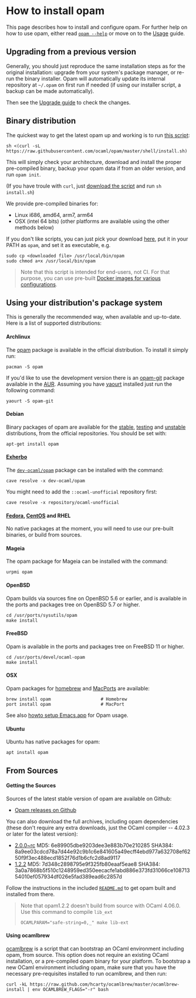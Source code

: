 # How to install opam

This page describes how to install and configure opam. For further help on how
to use opam, either read [`opam --help`](man/opam.html) or move on to the
[Usage](Usage.html) guide.


## Upgrading from a previous version

Generally, you should just reproduce the same installation steps as for the
original installation: upgrade from your system's package manager, or re-run the
binary installer. Opam will automatically update its internal repository at
`~/.opam` on first run if needed (if using our installer script, a backup can be
made automatically).

Then see the [Upgrade guide](Upgrade_guide.html) to check the changes.


## Binary distribution

The quickest way to get the latest opam up and working is to run
[this script](https://raw.githubusercontent.com/ocaml/opam/master/shell/install.sh):
```
sh <(curl -sL https://raw.githubusercontent.com/ocaml/opam/master/shell/install.sh)
```

This will simply check your architecture, download and install the proper
pre-compiled binary, backup your opam data if from an older version, and run
`opam init`.

(If you have troule with `curl`, just
[download the script](https://raw.githubusercontent.com/ocaml/opam/master/shell/install.sh)
and run `sh install.sh`)

We provide pre-compiled binaries for:
- Linux i686, amd64, arm7, arm64
- OSX (intel 64 bits)
(other platforms are available using the other methods below)

If you don't like scripts, you can just pick your download
[here](https://github.com/ocaml/opam/releases), put it in your PATH as
`opam`, and set it as executable, e.g.

```
sudo cp <downloaded file> /usr/local/bin/opam
sudo chmod a+x /usr/local/bin/opam
```

> Note that this script is intended for end-users, not CI. For that purpose,
> you can use pre-built [Docker images for various
> configurations](https://hub.docker.com/r/ocaml/opam2/).

## Using your distribution's package system

This is generally the recommended way, when available and up-to-date. Here is a
list of supported distributions:

#### Archlinux

The [opam](https://www.archlinux.org/packages/community/x86_64/opam/)
package is available in the official distribution. To install it simply run:

```
pacman -S opam
```

If you'd like to use the development version there is an [opam-git](https://aur.archlinux.org/packages/opam-git/)
package available in the [AUR](https://wiki.archlinux.org/index.php/AUR).
Assuming you have [yaourt](https://aur.archlinux.org/packages/yaourt) installed just run the following command:

```
yaourt -S opam-git
```

#### Debian

Binary packages of opam are available for the
[stable](http://packages.debian.org/jessie/opam),
[testing](http://packages.debian.org/stretch/opam) and
[unstable](http://packages.debian.org/sid/opam) distributions, from the official
repositories. You should be set with:

```
apt-get install opam
```

#### [Exherbo](http://exherbo.org)

The
[`dev-ocaml/opam`](http://git.exherbo.org/summer/packages/dev-ocaml/opam/index.html)
package can be installed with the command:

```
cave resolve -x dev-ocaml/opam
```

You might need to add the `::ocaml-unofficial` repository first:

```
cave resolve -x repository/ocaml-unofficial
```

#### [Fedora](http://fedoraproject.org), [CentOS](http://centos.org) and RHEL

No native packages at the moment, you will need to use our pre-built binaries,
or build from sources.

#### Mageia

The opam package for Mageia can be installed with the command:

```
urpmi opam
```

#### OpenBSD

Opam builds via sources fine on OpenBSD 5.6 or earlier, and is available in the
ports and packages tree on OpenBSD 5.7 or higher.

```
cd /usr/ports/sysutils/opam
make install
```

#### FreeBSD

Opam is available in the ports and packages tree on FreeBSD 11 or higher.

```
cd /usr/ports/devel/ocaml-opam
make install
```

#### OSX

Opam packages for [homebrew](http://mxcl.github.com/homebrew/) and
[MacPorts](http://www.macports.org/) are available:

```
brew install opam                   # Homebrew
port install opam                   # MacPort
```

See also
[howto setup Emacs.app](https://github.com/ocaml/opam/wiki/Setup-Emacs.app-on-macosx-for-opam-usage)
for Opam usage.

#### Ubuntu

Ubuntu has native packages for opam:

```
apt install opam
```

## From Sources

#### Getting the Sources

Sources of the latest stable version of opam are available on Github:

* [Opam releases on Github](https://github.com/ocaml/opam/releases)

You can also download the full archives, including opam dependencies (these
don't require any extra downloads, just the OCaml compiler -- 4.02.3 or later
for the latest version):

* [2.0.0~rc](https://github.com/ocaml/opam/releases/download/2.0.0-rc/opam-full-2.0.0-rc.tar.gz)
  MD5: 6e89905dbe9203dee3e883b70e210285
  SHA384: 8a9ee03cdcd78a7d44e92c9b1c6e841605a49ecff4ebd977a632708ef6250f9f3ec488ecd1852f76d1b6cfc2d8ad9117
* [1.2.2](https://github.com/ocaml/opam/releases/download/1.2.2/opam-full-1.2.2.tar.gz)
  MD5: 7d348c2898795e9f325fb80eaaf5eae8
  SHA384: 3a0a7868b5f510c1248959ed350eecacfe1abd886e373fd31066ce10871354010ef057934df026e5fad389ead6c2857d

Follow the instructions in the included
[`README.md`](https://github.com/ocaml/opam#readme) to get opam built and
installed from there.

> Note that opam1.2.2 doesn't build from source with OCaml 4.06.0. Use this command to compile `lib_ext`
> ```
> OCAMLPARAM="safe-string=0,_" make lib-ext
> ```


#### Using ocamlbrew

[ocamlbrew](https://github.com/hcarty/ocamlbrew) is a script that can bootstrap
an OCaml environment including opam, from source. This option does not require
an existing OCaml installation, or a pre-compiled opam binary for your platform.
To bootstrap a new OCaml environment including opam, make sure that you have the
necessary pre-requisites installed to run ocamlbrew, and then run:

```
curl -kL https://raw.github.com/hcarty/ocamlbrew/master/ocamlbrew-install | env OCAMLBREW_FLAGS="-r" bash
```
